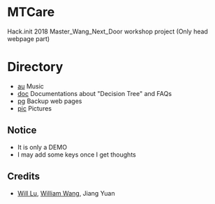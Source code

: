 # MTCare
Hack.init 2018 Master_Wang_Next_Door workshop project (Only head webpage part)

# Directory
- [au](https://github.com/EngLearnsh/MTCare/tree/master/au) Music
- [doc](https://github.com/EngLearnsh/MTCare/tree/master/doc) Documentations about "Decision Tree" and FAQs
- [pg](https://github.com/EngLearnsh/MTCare/tree/master/pg) Backup web pages
- [pic](https://github.com/EngLearnsh/MTCare/tree/master/pic) Pictures

## Notice
- It is only a DEMO
- I may add some keys once I get thoughts

## Credits
- [Will Lu](https://github.com/LXG-Shadow), [William Wang](https://github.com/WilliamWangyueming), Jiang Yuan
